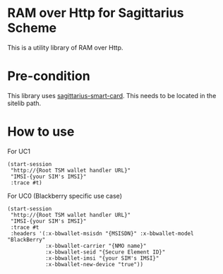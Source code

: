 RAM over Http for Sagittarius Scheme
=======

This is a utility library of RAM over Http.

Pre-condition
=======
This library uses
[sagittarius-smart-card](https://github.com/ktakashi/sagittarius-smart-card).
This needs to be located in the sitelib path.


How to use
=======

For UC1

    (start-session 
     "http://{Root TSM wallet handler URL}"
     "IMSI-{your SIM's IMSI}"
     :trace #t)

For UC0 (Blackberry specific use case)

    (start-session 
     "http://{Root TSM wallet handler URL}"
     "IMSI-{your SIM's IMSI}"
     :trace #t
     :headers '(:x-bbwallet-msisdn "{MSISDN}" :x-bbwallet-model "BlackBerry"
                :x-bbwallet-carrier "{NMO name}"
                :x-bbwallet-seid "{Secure Element ID}"
                :x-bbwallet-imsi "{your SIM's IMSI}"
                :x-bbwallet-new-device "true"))


